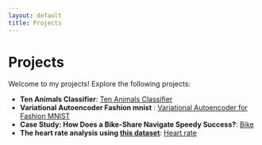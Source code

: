 ```yaml
---
layout: default
title: Projects
---
```


# Projects

Welcome to my projects! Explore the following projects:

- **Ten Animals Classifier**: [Ten Animals Classifier](https://github.com/badeeer/Ten-animales-classifier-)
- **Variational Autoencoder Fashion mnist** : [Variational Autoencoder for Fashion MNIST](https://github.com/badeeer/mnistfashion-vae.git)
- **Case Study: How Does a Bike-Share Navigate Speedy Success?**:
[Bike](https://github.com/badeeer/Bike-Share-Case-With-Python/blob/master)
- **The heart rate  analysis using [this dataset](https://www.kaggle.com/datasets/rashikrahmanpritom/heart-attack-analysis-prediction-dataset/)**: [Heart rate](https://github.com/badeeer/Heart_Attack_Analysis/blob/master/README.md)


